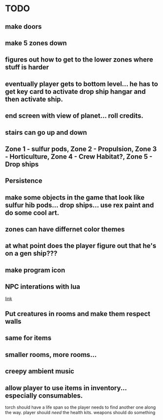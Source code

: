 #  TODO
 
## make doors

## make 5 zones down

## figures out how to get to the lower zones where stuff is harder

## eventually player gets to bottom level... he has to get key card to activate drop ship hangar and then activate ship.

## end screen with view of planet... roll credits.

## stairs can go up and down

## Zone 1 - sulfur pods, Zone 2 - Propulsion, Zone 3 - Horticulture, Zone 4 - Crew Habitat?, Zone 5 - Drop ships

## Persistence

## make some objects in the game that look like sulfur hib pods... drop ships... use rex paint and do some cool art.

## zones can have differnet color themes

## at what point does the player figure out that he's on a gen ship???

## make program icon

## NPC interations with lua

[link](https://www.raywenderlich.com/2764-how-to-make-an-rpg)

## Put creatures in rooms and make them respect walls

## same for items

## smaller rooms, more rooms...

## creepy ambient music

## allow player to use items in inventory... especially consumables.

torch should have a life span so the player needs to find another one along the way.
player should *need* the health kits.
weapons should do something

